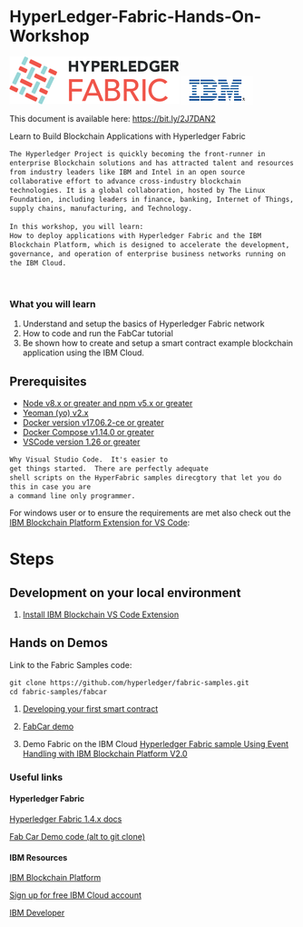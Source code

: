 # HyperLedger-Fabric-Hands-On-Workshop

![Hyperledger Fabric](images/hyperledger_fabric_logo_color.png) 
![IBM](images/IBM-logo-all-colors.gif)


This document is available here: https://bit.ly/2J7DAN2


Learn to Build Blockchain Applications with Hyperledger Fabric


```
The Hyperledger Project is quickly becoming the front-runner in enterprise Blockchain solutions and has attracted talent and resources from industry leaders like IBM and Intel in an open source collaborative effort to advance cross-industry blockchain technologies. It is a global collaboration, hosted by The Linux Foundation, including leaders in finance, banking, Internet of Things, supply chains, manufacturing, and Technology.

In this workshop, you will learn:
How to deploy applications with Hyperledger Fabric and the IBM Blockchain Platform, which is designed to accelerate the development, governance, and operation of enterprise business networks running on the IBM Cloud.



```
### What you will learn
1. Understand and setup the basics of Hyperledger Fabric network
1. How to code and run the FabCar tutorial
1. Be shown how to create and setup a smart contract example blockchain application using the IBM Cloud.

## Prerequisites
- [Node v8.x or greater and npm v5.x or greater](https://nodejs.org/en/download/)
- [Yeoman (yo) v2.x](http://yeoman.io/)
- [Docker version v17.06.2-ce or greater](https://www.docker.com/get-docker)
- [Docker Compose v1.14.0 or greater](https://docs.docker.com/compose/install/)
- [VSCode version 1.26 or greater](https://code.visualstudio.com)

```
Why Visual Studio Code.  It's easier to 
get things started.  There are perfectly adequate
shell scripts on the HyperFabric samples direcgtory that let you do this in case you are
a command line only programmer.
```
For windows user or to ensure the requirements are met also check out the [IBM Blockchain Platform Extension for VS Code](https://github.com/IBM-Blockchain/blockchain-vscode-extension/blob/master/README.md#requirements):

# Steps
## Development on your local environment
1. [Install IBM Blockchain VS Code Extension](#step-1-Install-IBM-Blockchain-VS-Code-Extension)


## Hands on Demos

Link to the Fabric Samples code:
```
git clone https://github.com/hyperledger/fabric-samples.git
cd fabric-samples/fabcar
```

1) [Developing your first smart contract](https://github.com/ibm-blockchain-workshop/ibm-blockchain-workshop.github.io/blob/master/docs/Lab2-IBPVSCodeDevelopingyourFirstContract.pdf)



2) [FabCar demo](https://github.com/ibm-blockchain-workshop/ibm-blockchain-workshop.github.io/blob/master/docs/Lab3-IBPVSCodeExtensionUsinganExistingContract.pdf)


3) Demo Fabric on the IBM Cloud
[Hyperledger Fabric sample Using Event Handling with IBM Blockchain Platform V2.0](https://github.com/IBM/auction-events/)



### Useful links
#### Hyperledger Fabric

[Hyperledger Fabric 1.4.x docs](https://hyperledger-fabric.readthedocs.io/)

[Fab Car Demo code (alt to git clone)](
https://github.com/hyperledger/fabric-samples/tree/release-1.4/fabcar)

#### IBM Resources

[IBM Blockchain Platform](https://www.ibm.com/blockchain/platform)


[Sign up for free IBM Cloud account ]( https://ibm.biz/Bd2ugr)

[IBM Developer](https://developer.ibm.com/)





